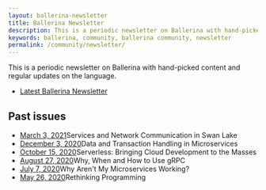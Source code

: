 ```yaml
---
layout: ballerina-newsletter
title: Ballerina Newsletter
description: This is a periodic newsletter on Ballerina with hand-picked content and regular updates on the language.
keywords: ballerina, community, ballerina community, newsletter
permalink: /community/newsletter/
---
```


This is a periodic newsletter on Ballerina with hand-picked content and regular updates on the language.

<ul class="cInlinelinklist">
<li><a class="cGreenLinkArrow" href="/community/newsletter/3-3-2021/">Latest Ballerina Newsletter</a></li>
</ul>

<div class="col-sm-12 col-md-12" style="padding:0;">
<h2 id="past-issues">Past issues </h2>

<ul class="cInlinelinklist cPastIssues">
    <li><a class="cGreenLinkArrow" href="/community/newsletter/3-3-2021">March 3, 2021</a>Services and Network Communication in Swan Lake</li>
    <li><a class="cGreenLinkArrow" href="/community/newsletter/12-3-2020">December 3, 2020</a>Data and Transaction Handling in Microservices</li>
    <li><a class="cGreenLinkArrow" href="/community/newsletter/10-15-2020">October 15, 2020</a>Serverless: Bringing Cloud Development to the Masses</li>
    <li><a class="cGreenLinkArrow" href="/community/newsletter/8-27-2020">August 27, 2020</a>Why, When and How to Use gRPC</li>
    <li><a class="cGreenLinkArrow" href="/community/newsletter/7-7-2020">July 7, 2020</a>Why Aren't My Microservices Working?</li>
    <li><a class="cGreenLinkArrow" href="/community/newsletter/5-26-2020">May 26, 2020</a>Rethinking Programming</li>
</ul>
</div>


<style>
    
.cPastissueslink {
    display:none;
}

</style>
